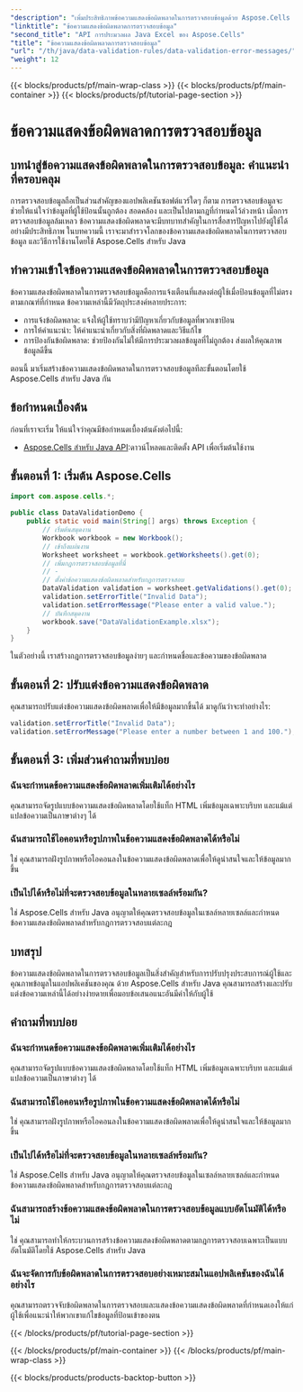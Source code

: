 ```yaml
---
"description": "เพิ่มประสิทธิภาพข้อความแสดงข้อผิดพลาดในการตรวจสอบข้อมูลด้วย Aspose.Cells สำหรับ Java เรียนรู้วิธีสร้าง ปรับแต่ง และปรับปรุงประสบการณ์ของผู้ใช้"
"linktitle": "ข้อความแสดงข้อผิดพลาดการตรวจสอบข้อมูล"
"second_title": "API การประมวลผล Java Excel ของ Aspose.Cells"
"title": "ข้อความแสดงข้อผิดพลาดการตรวจสอบข้อมูล"
"url": "/th/java/data-validation-rules/data-validation-error-messages/"
"weight": 12
---
```


{{< blocks/products/pf/main-wrap-class >}}
{{< blocks/products/pf/main-container >}}
{{< blocks/products/pf/tutorial-page-section >}}

# ข้อความแสดงข้อผิดพลาดการตรวจสอบข้อมูล


## บทนำสู่ข้อความแสดงข้อผิดพลาดในการตรวจสอบข้อมูล: คำแนะนำที่ครอบคลุม

การตรวจสอบข้อมูลถือเป็นส่วนสำคัญของแอปพลิเคชันซอฟต์แวร์ใดๆ ก็ตาม การตรวจสอบข้อมูลจะช่วยให้แน่ใจว่าข้อมูลที่ผู้ใช้ป้อนนั้นถูกต้อง สอดคล้อง และเป็นไปตามกฎที่กำหนดไว้ล่วงหน้า เมื่อการตรวจสอบข้อมูลล้มเหลว ข้อความแสดงข้อผิดพลาดจะมีบทบาทสำคัญในการสื่อสารปัญหาไปยังผู้ใช้ได้อย่างมีประสิทธิภาพ ในบทความนี้ เราจะมาสำรวจโลกของข้อความแสดงข้อผิดพลาดในการตรวจสอบข้อมูล และวิธีการใช้งานโดยใช้ Aspose.Cells สำหรับ Java

## ทำความเข้าใจข้อความแสดงข้อผิดพลาดในการตรวจสอบข้อมูล

ข้อความแสดงข้อผิดพลาดในการตรวจสอบข้อมูลคือการแจ้งเตือนที่แสดงต่อผู้ใช้เมื่อป้อนข้อมูลที่ไม่ตรงตามเกณฑ์ที่กำหนด ข้อความเหล่านี้มีวัตถุประสงค์หลายประการ:

- การแจ้งข้อผิดพลาด: แจ้งให้ผู้ใช้ทราบว่ามีปัญหาเกี่ยวกับข้อมูลที่พวกเขาป้อน
- การให้คำแนะนำ: ให้คำแนะนำเกี่ยวกับสิ่งที่ผิดพลาดและวิธีแก้ไข
- การป้องกันข้อผิดพลาด: ช่วยป้องกันไม่ให้มีการประมวลผลข้อมูลที่ไม่ถูกต้อง ส่งผลให้คุณภาพข้อมูลดีขึ้น

ตอนนี้ มาเริ่มสร้างข้อความแสดงข้อผิดพลาดในการตรวจสอบข้อมูลทีละขั้นตอนโดยใช้ Aspose.Cells สำหรับ Java กัน

## ข้อกำหนดเบื้องต้น

ก่อนที่เราจะเริ่ม ให้แน่ใจว่าคุณมีข้อกำหนดเบื้องต้นดังต่อไปนี้:

- [Aspose.Cells สำหรับ Java API](https://releases.aspose.com/cells/java/):ดาวน์โหลดและติดตั้ง API เพื่อเริ่มต้นใช้งาน

## ขั้นตอนที่ 1: เริ่มต้น Aspose.Cells

```java
import com.aspose.cells.*;

public class DataValidationDemo {
    public static void main(String[] args) throws Exception {
        // เริ่มต้นสมุดงาน
        Workbook workbook = new Workbook();
        // เข้าถึงแผ่นงาน
        Worksheet worksheet = workbook.getWorksheets().get(0);
        // เพิ่มกฎการตรวจสอบข้อมูลที่นี่
        // -
        // ตั้งค่าข้อความแสดงข้อผิดพลาดสำหรับกฎการตรวจสอบ
        DataValidation validation = worksheet.getValidations().get(0);
        validation.setErrorTitle("Invalid Data");
        validation.setErrorMessage("Please enter a valid value.");
        // บันทึกสมุดงาน
        workbook.save("DataValidationExample.xlsx");
    }
}
```

ในตัวอย่างนี้ เราสร้างกฎการตรวจสอบข้อมูลง่ายๆ และกำหนดชื่อและข้อความของข้อผิดพลาด

## ขั้นตอนที่ 2: ปรับแต่งข้อความแสดงข้อผิดพลาด

คุณสามารถปรับแต่งข้อความแสดงข้อผิดพลาดเพื่อให้มีข้อมูลมากขึ้นได้ มาดูกันว่าจะทำอย่างไร:

```java
validation.setErrorTitle("Invalid Data");
validation.setErrorMessage("Please enter a number between 1 and 100.");
```

## ขั้นตอนที่ 3: เพิ่มส่วนคำถามที่พบบ่อย

### ฉันจะกำหนดข้อความแสดงข้อผิดพลาดเพิ่มเติมได้อย่างไร

คุณสามารถจัดรูปแบบข้อความแสดงข้อผิดพลาดโดยใช้แท็ก HTML เพิ่มข้อมูลเฉพาะบริบท และแม้แต่แปลข้อความเป็นภาษาต่างๆ ได้

### ฉันสามารถใช้ไอคอนหรือรูปภาพในข้อความแสดงข้อผิดพลาดได้หรือไม่

ใช่ คุณสามารถฝังรูปภาพหรือไอคอนลงในข้อความแสดงข้อผิดพลาดเพื่อให้ดูน่าสนใจและให้ข้อมูลมากขึ้น

### เป็นไปได้หรือไม่ที่จะตรวจสอบข้อมูลในหลายเซลล์พร้อมกัน?

ใช่ Aspose.Cells สำหรับ Java อนุญาตให้คุณตรวจสอบข้อมูลในเซลล์หลายเซลล์และกำหนดข้อความแสดงข้อผิดพลาดสำหรับกฎการตรวจสอบแต่ละกฎ

## บทสรุป

ข้อความแสดงข้อผิดพลาดในการตรวจสอบข้อมูลเป็นสิ่งสำคัญสำหรับการปรับปรุงประสบการณ์ผู้ใช้และคุณภาพข้อมูลในแอปพลิเคชันของคุณ ด้วย Aspose.Cells สำหรับ Java คุณสามารถสร้างและปรับแต่งข้อความเหล่านี้ได้อย่างง่ายดายเพื่อมอบข้อเสนอแนะอันมีค่าให้กับผู้ใช้

## คำถามที่พบบ่อย

### ฉันจะกำหนดข้อความแสดงข้อผิดพลาดเพิ่มเติมได้อย่างไร

คุณสามารถจัดรูปแบบข้อความแสดงข้อผิดพลาดโดยใช้แท็ก HTML เพิ่มข้อมูลเฉพาะบริบท และแม้แต่แปลข้อความเป็นภาษาต่างๆ ได้

### ฉันสามารถใช้ไอคอนหรือรูปภาพในข้อความแสดงข้อผิดพลาดได้หรือไม่

ใช่ คุณสามารถฝังรูปภาพหรือไอคอนลงในข้อความแสดงข้อผิดพลาดเพื่อให้ดูน่าสนใจและให้ข้อมูลมากขึ้น

### เป็นไปได้หรือไม่ที่จะตรวจสอบข้อมูลในหลายเซลล์พร้อมกัน?

ใช่ Aspose.Cells สำหรับ Java อนุญาตให้คุณตรวจสอบข้อมูลในเซลล์หลายเซลล์และกำหนดข้อความแสดงข้อผิดพลาดสำหรับกฎการตรวจสอบแต่ละกฎ

### ฉันสามารถสร้างข้อความแสดงข้อผิดพลาดในการตรวจสอบข้อมูลแบบอัตโนมัติได้หรือไม่

ใช่ คุณสามารถทำให้กระบวนการสร้างข้อความแสดงข้อผิดพลาดตามกฎการตรวจสอบเฉพาะเป็นแบบอัตโนมัติโดยใช้ Aspose.Cells สำหรับ Java

### ฉันจะจัดการกับข้อผิดพลาดในการตรวจสอบอย่างเหมาะสมในแอปพลิเคชันของฉันได้อย่างไร

คุณสามารถตรวจจับข้อผิดพลาดในการตรวจสอบและแสดงข้อความแสดงข้อผิดพลาดที่กำหนดเองให้แก่ผู้ใช้เพื่อแนะนำให้พวกเขาแก้ไขข้อมูลที่ป้อนเข้าของตน

{{< /blocks/products/pf/tutorial-page-section >}}

{{< /blocks/products/pf/main-container >}}
{{< /blocks/products/pf/main-wrap-class >}}

{{< blocks/products/products-backtop-button >}}